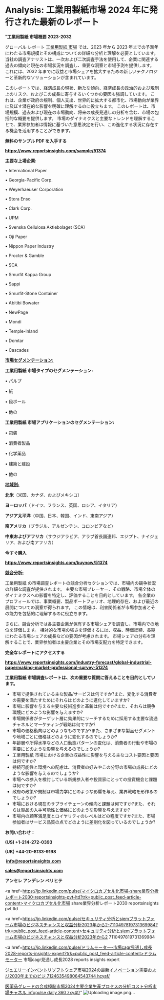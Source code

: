 # Analysis: 工業用製紙市場 2024 年に発行された最新のレポート

"<strong>工業用製紙 市場概要 2023-2032</strong>

グローバル レポート <a href=https://www.reportsinsights.com/sample/51374>工業用製紙 市場</a> では、2023 年から 2023 年までの予測年にわたる市場規模とその構成についての詳細な分析と理解を必要としています。 当社の調査アナリストは、一次および二次調査手法を使用して、企業に関連する過去の傾向と現在の市場状況を調査し、重要な洞察と市場予測を提供します。 これには、2032 年までに収益と市場シェアを拡大​​するための新しいテクノロジーと革新的なソリューションが含まれています。

このレポートでは、経済成長の現状、新たな傾向、経済成長の政治的および規制上のリスク、およびこの成長に寄与するいくつかの要因も強調しています。 これは、企業が政府の規制、個人支出、世界的に拡大する都市化、市場動向が業界に及ぼす潜在的な影響を明確に理解するのに役立ちます。 このレポートは、市場規模、過去および現在の市場動向、将来の成長見通しの分析を含む、市場の包括的な概要を提供します。 市場のダイナミクスと主要なトレンドを理解することで、業界参加者は情報に基づいた意思決定を行い、この進化する状況に存在する機会を活用することができます。

<strong><b>無料のサンプル PDF を入手する</b></strong>

<a href=https://www.reportsinsights.com/sample/51374><strong><u>https://www.reportsinsights.com/sample/51374</u></strong></a>

<strong>主要な上場企業:</strong>

• International Paper

• Georgia-Pacific Corp.

• Weyerhaeuser Corporation

• Stora Enso

• Clark Corp.

• UPM

• Svenska Cellulosa Aktiebolaget (SCA)

• Oji Paper

• Nippon Paper Industry

• Procter & Gamble

• SCA

• Smurfit Kappa Group

• Sappi

• Smurfit-Stone Container

• Abitibi Bowater

• NewPage

• Mondi

• Temple-Inland

• Domtar

• Cascades

<strong><u>市場セグメンテーション</u></strong><strong><u>:</u></strong>

<strong>工業用製紙 市場タイプのセグメンテーション:</strong>

• パルプ

• 紙

• 段ボール

• 他の

<strong>工業用製紙 市場アプリケーションのセグメンテーション:</strong>

• 包装

• 消費者製品

• 化学薬品

• 建築と建設

• 他の

<strong><u>地域別</u></strong><strong><u>:</u></strong>

<strong>北米</strong>（米国、カナダ、およびメキシコ）

<strong>ヨーロッパ</strong>（ドイツ、フランス、英国、ロシア、イタリア）

<strong>アジア太平洋</strong>（中国、日本、韓国、インド、東南アジア）

<strong>南アメリカ</strong>（ブラジル、アルゼンチン、コロンビアなど）

<strong>中東およびアフリカ</strong>（サウジアラビア、アラブ首長国連邦、エジプト、ナイジェリア、および南アフリカ）

<strong>今すぐ購入</strong>

<a href=https://www.reportsinsights.com/buynow/51374><strong><u>https://www.reportsinsights.com/buynow/51374</u></strong></a>

<strong><u>競合分析:</u></strong>

工業用製紙 の市場調査レポートの競合分析セクションでは、市場内の競争状況の詳細な調査が提供されます。 主要な市場プレーヤー、その戦略、市場全体のダイナミクスへの影響を特定し、評価することを目的としています。 各企業のプロフィールでは、事業概要、製品ポートフォリオ、地理的存在、および最近の展開についての洞察が得られます。 この情報は、利害関係者が市場参加者とその能力を包括的に理解するのに役立ちます。

さらに、競合分析では各主要企業が保有する市場シェアを調査し、市場内での地位を評価します。 相対的な市場の強さを評価するには、収益、時価総額、長期にわたる市場シェアの成長などの要因が考慮されます。 市場シェアの分布を理解することで、業界参加者は主要企業とその市場支配力を特定できます。

<strong>完全なレポートにアクセスする</strong>

<a href=https://www.reportsinsights.com/industry-forecast/global-industrial-papermaking-market-professional-survey-51374><strong><u><b>https://www.reportsinsights.com/industry-forecast/global-industrial-papermaking-market-professional-survey-51374</b></u></strong></a>

<strong><b>工業用製紙 市場調査レポートは、次の重要な質問に答えることを目的としています。</b></strong>
<ul>
  <li>市場で提供されている主な製品/サービスは何ですか?また、変化する消費者の需要を満たすためにそれらはどのように進化していますか?</li>
  <li>市場に影響を与える主要な技術進歩と革新は何ですか?また、それらは競争環境にどのような影響を与えますか?</li>
  <li>市場関係者がターゲット層に効果的にリーチするために採用する主要な流通チャネルとマーケティング戦略は何ですか?</li>
  <li>市場の価格動向はどのようなものですか?また、さまざまな製品セグメントや地域ごとに価格はどのように変化するのでしょうか?</li>
  <li>年齢層や所得水準などの人口動態パターンの変化は、消費者の行動や市場の需要にどのような影響を与えるのでしょうか?</li>
  <li>工業用製紙 市場における企業の収益性に影響を与える主なコスト要因と要因は何ですか?</li>
  <li>持続可能性と環境への配慮は、消費者の好みやこの分野の市場の成長にどのような影響を与えるのでしょうか?</li>
  <li>市場への参入を検討している新規参入者や投資家にとっての投資機会と課題は何ですか?</li>
  <li>政府の政策や規制は市場力学にどのような影響を与え、業界戦略を形作るのでしょうか?</li>
  <li>市場における現在のサプライチェーンの傾向と課題は何ですか?また、それらは製品の入手可能性と価格にどのような影響を与えますか?</li>
  <li>市場内の顧客満足度とロイヤリティのレベルはどの程度ですか?また、市場参加者はサービス品質の点でどのように差別化を図っているのでしょうか?</li>
</ul>
<strong>お問い合わせ：</strong>

<strong>(US) +1-214-272-0393</strong>

<strong>(UK) +44-20-8133-9198</strong>

<strong> </strong><a href=info@reportsinsights.com><strong><u>info@reportsinsights.com</u></strong></a>

<a href=sales@reportsinsights.com><strong><u>sales@reportsinsights.com</u></strong></a>

<strong>アンセレ アンデレン ベリヒテ</strong>

<a href=https://jp.linkedin.com/pulse/マイクロカプセル化市場-share業界分析レポート2030-reportsinsights-pvt-ltd?trk=public_post_feed-article-content>マイクロカプセル化市場 share業界分析レポート2030 reportsinsights pvt ltd</a>

<a href=https://jp.linkedin.com/pulse/セキュリティ分析とsiemプラットフォーム市場のビジネスチャンスと収益分析2023年から2-7110497819731369984?trk=public_post_feed-article-content>セキュリティ分析とsiemプラットフォーム市場のビジネスチャンスと収益分析2023年から2 7110497819731369984</a>

<a href=https://jp.linkedin.com/pulse/ドラムモーター-市場cagr見通し成長2028-reports-insights-expert?trk=public_post_feed-article-content>ドラムモーター 市場cagr見通し成長2028 reports insights expert</a>

<a href=https://www.linkedin.com/pulse/ジュエリーインベントリソフトウェア市場2024の最新イノベーション需要および2030年までのビジ-7124635498064543744-hcyaf/>ジュエリーインベントリソフトウェア市場2024の最新イノベーション需要および2030年までのビジ 7124635498064543744 hcyaf/</a>

<a href=https://www.linkedin.com/pulse/医薬品グレードの合成樟脳市場2024主要企業生産プロセスの分析コスト分析市場チャネル-infopulse-daily-360-zxy4f/>医薬品グレードの合成樟脳市場2024主要企業生産プロセスの分析コスト分析市場チャネル infopulse daily 360 zxy4f/</a>"
![Uploading image.png…]()


